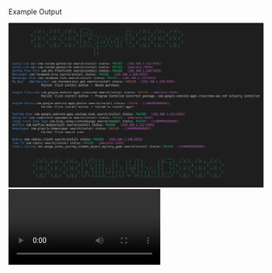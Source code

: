 Example Output

<img src="https://raw.githubusercontent.com/killuhwhale/appium/main/src/images/readme/demo_output.png?sanitize=true&raw=true" />
<video src="https://drive.google.com/open?id=1kztEqXsqcLiEa24NN3vr3_ddeH0D0re4&authuser=0&usp=drive_link" />


Prep work for Chromebook:
- DUT
    - Install Accounts for testing.
    - Turn on ADB
- Host device
    - Setup environment
        - bash ins_and_stu.sh
        - bash setup.sh
    - python3 main.py [ips]
    - python3 main.py python3 main.py 192.168.1.113:5555 192.168.1.238:5555 192.168.1.248:5555



 - Improve model
 - Google Auth account selection
 - Log each step of testing instead of just reporting failures - to do
    - Figure out a loggin system.
    - Alredy have a failure logging system. Can extend it to support a detailed desc of what ahppens with each app.
 - Identify Android vs PWA & AMAC-e
    - near impossible  or what?


Bugs:

    - Pulling APK:  com.nordvpn.android /home/killuh/ws_p38/appium/src/apks/com.nordvpn.android
        Error in main RUN:  Command '('/home/killuh/Android/Sdk/build-tools/31.0.0/aapt', 'dump', 'badging', '/home/killuh/ws_p38/appium/src/apks/com.nordvpn.android/base.apk')' returned non-zero exit status 1.
    - Handle Login
        - Some apps requrie :
            - Dropdown Birthday Selections
            - Age number slider

- ['Summoners War', 'com.com2us.smon.normal.freefull.google.kr.android.common'], # Faisl to download extra data but
        doesnt crash app


# NOTES

# https://github.com/appium/appium-uiautomator2-driver#driverserver
#   - appium:skipServerInstallation => Improve startup speed if we know UIAutomator is already installed...


# https://github.com/appium/appium-uiautomator2-driver#mobile-deviceinfo
# self.driver.execute_script("mobile: scroll", {'direction': 'down'})
# self.driver.execute_script("mobile: acceptAlert", {'buttonLabel': 'Accept'})
# self.driver.execute_script("mobile: dismissAlert", {'buttonLabel': 'Dismiss'})
# self.driver.execute_script("mobile: deviceInfo", {})

# self.driver.execute_script("mobile: activateApp", {appId: "my.app.id"})
    # Activates the given application or launches it if necessary. The action literally simulates clicking the corresponding application icon on the dashboard.

# self.driver.execute_script("mobile: changePermissions", {
#                                   permissions: 'all',
#                                   appPackage: '',
#                                   action: 'allow',
# })
#  mobile:

